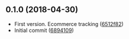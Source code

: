 <a name="0.1.0"></a>
## 0.1.0 (2018-04-30)

* First version. Ecommerce tracking ([6512f82](https://github.com/snowballdigital/crystallize-gtm-tracking/commit/6512f82))
* Initial commit ([6894109](https://github.com/snowballdigital/crystallize-gtm-tracking/commit/6894109))



